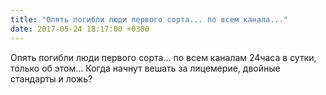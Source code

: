 ```yaml
---
title: "Опять погибли люди первого сорта... по всем канала..."
date: 2017-05-24 18:17:00 +0300
---
```


Опять погибли люди первого сорта... по всем каналам 24часа в сутки, только об этом... Когда начнут вешать за лицемерие, двойные стандарты и ложь?

